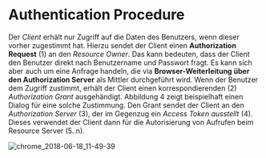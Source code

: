 Authentication Procedure
========================

Der *Client* erhält nur Zugriff auf die Daten des Benutzers, wenn dieser vorher zugestimmt hat. Hierzu sendet der Client einen **Authorization Request** (1) an den *Resource Owner*. Das kann bedeuten, dass der Client den Benutzer direkt nach Benutzername und Passwort fragt. Es kann sich aber auch um eine Anfrage handeln, die via **Browser-Weiterleitung über den Authorization Server** als Mittler durchgeführt wird. Wenn der Benutzer dem Zugriff zustimmt, erhält der Client einen korrespondierenden (2) *Authorization Grant* ausgehändigt. Abbildung 4 zeigt beispielhaft einen Dialog für eine solche Zustimmung. Den Grant sendet der Client an den *Authorization Server* (3), der im Gegenzug ein *Access Token ausstellt* (4). Dieses verwendet der Client dann für die Autorisierung von Aufrufen beim Resource Server (5..n).

![chrome_2018-06-18_11-49-39](file://media/15114.png)

